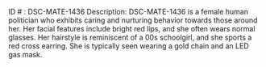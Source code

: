 ID # : DSC-MATE-1436
Description: DSC-MATE-1436 is a female human politician who exhibits caring and nurturing behavior towards those around her. Her facial features include bright red lips, and she often wears normal glasses. Her hairstyle is reminiscent of a 00s schoolgirl, and she sports a red cross earring. She is typically seen wearing a gold chain and an LED gas mask.